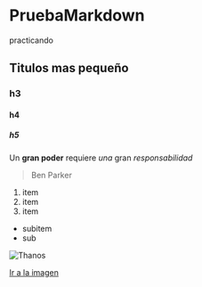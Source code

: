 # PruebaMarkdown
practicando

## Titulos mas pequeño
### h3
#### h4
##### h5

Un **gran poder** requiere _una_ gran *responsabilidad* 
> Ben Parker

1. item
2. item
3. item
  * subitem
  * sub


![Thanos](https://dam.smashmexico.com.mx/wp-content/uploads/2019/12/THANOS-770x513.jpg)

[Ir a la imagen](https://dam.smashmexico.com.mx/wp-content/uploads/2019/12/THANOS-770x513.jpg)
